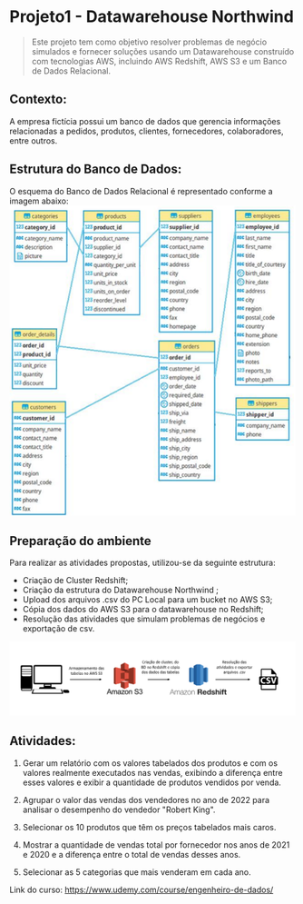 # Projeto1 - Datawarehouse Northwind

>Este projeto tem como objetivo resolver problemas de negócio simulados e fornecer soluções usando um Datawarehouse construído com tecnologias AWS, incluindo AWS Redshift, AWS S3 e um Banco de Dados Relacional.

## Contexto: 

A empresa fictícia possui um banco de dados que gerencia informações relacionadas a pedidos, produtos, clientes, fornecedores, colaboradores, entre outros.

## Estrutura do Banco de Dados:
O esquema do Banco de Dados Relacional é representado conforme a imagem abaixo:
![esquema](diagrama.png)
<!-- colocar screenshoot do seu projeto -->

## Preparação do ambiente

Para realizar as atividades propostas, utilizou-se da seguinte estrutura:
 
* Criação de Cluster Redshift;
* Criação da estrutura do Datawarehouse Northwind ;
* Upload dos arquivos .csv do PC Local para um bucket no AWS S3;
* Cópia dos dados do AWS S3 para o datawarehouse no Redshift;
* Resolução das atividades que simulam problemas de negócios e exportação de csv.

![esquema](diagrama_projeto.png)

## Atividades: 
 1. Gerar um relatório com os valores tabelados dos produtos e com os valores realmente executados nas vendas, exibindo a diferença entre esses valores e exibir a quantidade de produtos vendidos por venda.    

 2. Agrupar o valor das vendas dos vendedores no ano de 2022 para analisar o desempenho do vendedor "Robert King".

 3. Selecionar os 10 produtos que têm os preços tabelados mais caros.

4. Mostrar a quantidade de vendas total por fornecedor nos anos de 2021 e 2020 e a diferença entre o total de vendas desses anos.

5. Selecionar as 5 categorias que mais venderam em cada ano.





Link do curso: <https://www.udemy.com/course/engenheiro-de-dados/>

